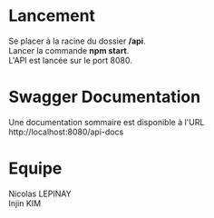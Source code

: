 # Lancement
Se placer à la racine du dossier **/api**.\
Lancer la commande **npm start**.\
L'API est lancée sur le port 8080.

# Swagger Documentation
Une documentation sommaire est disponible à l'URL http://localhost:8080/api-docs

# Equipe
Nicolas LEPINAY\
Injin KIM
